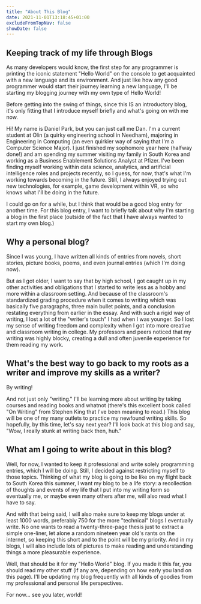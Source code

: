 ```yaml
---
title: "About This Blog"
date: 2021-11-01T13:18:45+01:00
excludeFromTopNav: false
showDate: false
---
```

## Keeping track of my life through Blogs

As many developers would know, the first step for any programmer is printing the iconic statement "Hello World" on the console to get acquainted with a new language and its environment. And just like how any good programmer would start their journey learning a new language, I'll be starting my blogging journey with my own type of Hello World!

Before getting into the swing of things, since this IS an introductory blog, it's only fitting that I introduce myself briefly and what's going on with me now.

Hi! My name is Daniel Park, but you can just call me Dan. I'm a current student at Olin (a quirky engineering school in Needham), majoring in Engineering in Computing (an even quirkier way of saying that I'm a Computer Science Major). I just finished my sophomore year here (halfway done!) and am spending my summer visiting my family in South Korea and working as a Business Enablement Solutions Analyst at Pfizer. I've been finding myself working within data science, analytics, and artificial intelligence roles and projects recently, so I guess, for now, that's what I'm working towards becoming in the future. Still, I always enjoyed trying out new technologies, for example, game development within VR, so who knows what I'll be doing in the future.

I could go on for a while, but I think that would be a good blog entry for another time. For this blog entry, I want to briefly talk about why I'm starting a blog in the first place (outside of the fact that I have always wanted to start my own blog.)

## Why a personal blog?

Since I was young, I have written all kinds of entries from novels, short stories, picture books, poems, and even journal entries (which I'm doing now). 

But as I got older, I want to say that by high school, I got caught up in my other activities and obligations that I started to write less as a hobby and more within a classroom setting. And because of the classroom's standardized grading procedure when it comes to writing which was basically five paragraphs, three main bullet points, and a conclusion restating everything from earlier in the essay. And with such a rigid way of writing, I lost a lot of the "writer's touch" I had when I was younger. So I lost my sense of writing freedom and complexity when I got into more creative and classroom writing in college. My professors and peers noticed that my writing was highly blocky, creating a dull and often juvenile experience for them reading my work.

## What's the best way to go back to my roots as a writer and improve my skills as a writer?

By writing! 

And not just only "writing." I'll be learning more about writing by taking courses and reading books and whatnot (there's this excellent book called "On Writing" from Stephen King that I've been meaning to read.) This blog will be one of my many outlets to practice my newfound writing skills. So hopefully, by this time, let's say next year? I'll look back at this blog and say, "Wow, I really stunk at writing back then, huh."

## What am I going to write about in this blog? 

Well, for now, I wanted to keep it professional and write solely programming entries, which I will be doing. Still, I decided against restricting myself to those topics. Thinking of what my blog is going to be like on my flight back to South Korea this summer, I want my blog to be a life story: a recollection of thoughts and events of my life that I put into my writing form so eventually me, or maybe even many others after me, will also read what I have to say.

And with that being said, I will also make sure to keep my blogs under at least 1000 words, preferably 750 for the more "technical" blogs I eventually write. No one wants to read a twenty-three-page thesis just to extract a simple one-liner, let alone a random nineteen year old's rants on the internet, so keeping this short and to the point will be my priority. And in my blogs, I will also include lots of pictures to make reading and understanding things a more pleasurable experience.

Well, that should be it for my "Hello World" blog. If you made it this far, you should read my other stuff (if any are, depending on how early you land on this page). I'll be updating my blog frequently with all kinds of goodies from my professional and personal life perspectives. 

For now... see you later, world!